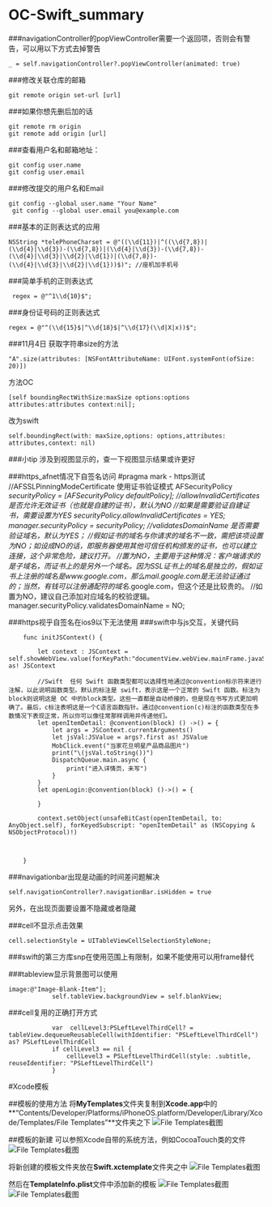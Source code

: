 # OC-Swift_summary
###navigationController的popViewController需要一个返回项，否则会有警告，可以用以下方式去掉警告
```
_ = self.navigationController?.popViewController(animated: true)
```
###修改关联仓库的邮箱
```
git remote origin set-url [url]
```
###如果你想先删后加的话
```
git remote rm origin
git remote add origin [url]
```
###查看用户名和邮箱地址：
```
git config user.name
git config user.email
```
###修改提交的用户名和Email
```
git config --global user.name "Your Name"  
 git config --global user.email you@example.com
```

###基本的正则表达式的应用
```
NSString *telePhoneCharset = @"((\\d{11})|^((\\d{7,8})|(\\d{4}|\\d{3})-(\\d{7,8})|(\\d{4}|\\d{3})-(\\d{7,8})-(\\d{4}|\\d{3}|\\d{2}|\\d{1})|(\\d{7,8})-(\\d{4}|\\d{3}|\\d{2}|\\d{1}))$)"; //座机加手机号
```
###简单手机的正则表达式
```
 regex = @"^1\\d{10}$";
```
###身份证号码的正则表达式
```
regex = @"^(\\d{15}$|^\\d{18}$|^\\d{17}(\\d|X|x))$";
```
###11月4日
获取字符串size的方法
```
"A".size(attributes: [NSFontAttributeName: UIFont.systemFont(ofSize: 20)])
```
方法OC
```
[self boundingRectWithSize:maxSize options:options attributes:attributes context:nil];
```

改为swift
```
self.boundingRect(with: maxSize,options: options,attributes: attributes,context: nil)
```
###小tip
涉及到视图显示的，查一下视图显示结果或许更好

###https_afnet情况下自签名访问
#pragma mark - https测试
    //AFSSLPinningModeCertificate 使用证书验证模式
    AFSecurityPolicy *securityPolicy = [AFSecurityPolicy defaultPolicy];
    //allowInvalidCertificates 是否允许无效证书（也就是自建的证书），默认为NO
    //如果是需要验证自建证书，需要设置为YES
    securityPolicy.allowInvalidCertificates = YES;
    manager.securityPolicy = securityPolicy;
    //validatesDomainName 是否需要验证域名，默认为YES；
    //假如证书的域名与你请求的域名不一致，需把该项设置为NO；如设成NO的话，即服务器使用其他可信任机构颁发的证书，也可以建立连接，这个非常危险，建议打开。
    //置为NO，主要用于这种情况：客户端请求的是子域名，而证书上的是另外一个域名。因为SSL证书上的域名是独立的，假如证书上注册的域名是www.google.com，那么mail.google.com是无法验证通过的；当然，有钱可以注册通配符的域名*.google.com，但这个还是比较贵的。
    //如置为NO，建议自己添加对应域名的校验逻辑。
    manager.securityPolicy.validatesDomainName = NO;
    
###https视乎自签名在ios9以下无法使用
###swift中与js交互，关键代码
```
    func initJSContext() {
        
        let context : JSContext = self.showWebView.value(forKeyPath:"documentView.webView.mainFrame.javaScriptContext") as! JSContext
        
        //Swift  任何 Swift 函数类型都可以选择性地通过@convention标示符来进行注解，以此说明函数类型。默认的标注是 swift，表示这是一个正常的 Swift 函数。标注为block则说明这是 OC 中的block类型。这些一直都是自动桥接的，但是现在书写方式更加明确了。最后，c标注表明这是一个C语言函数指针。通过@convention(c)标注的函数类型在多数情况下表现正常，所以你可以像往常那样调用并传递他们。
        let openItemDetail: @convention(block) () ->() = {
            let args = JSContext.currentArguments()
            let jsVal:JSValue = args?.first as! JSValue
            MobClick.event("当家花旦明星产品商品图片")
            print("\(jsVal.toString())")
            DispatchQueue.main.async {
                print("进入详情页，未写")
            }
        }
        let openLogin:@convention(block) ()->() = {
            
        }
        
        context.setObject(unsafeBitCast(openItemDetail, to: AnyObject.self), forKeyedSubscript: "openItemDetail" as (NSCopying & NSObjectProtocol)!)


        
    }
```
 
 
###navigationbar出现是动画的时间差问题解决
```
self.navigationController?.navigationBar.isHidden = true
```
另外，在出现页面要设置不隐藏或者隐藏

###cell不显示点击效果
```
cell.selectionStyle = UITableViewCellSelectionStyleNone;
```
###swift的第三方库snp在使用范围上有限制，如果不能使用可以用frame替代

###tableview显示背景图可以使用
```
image:@"Image-Blank-Item"];
            self.tableView.backgroundView = self.blankView;
```

###cell复用的正确打开方式
```
            var  cellLevel3:PSLeftLevelThirdCell? = tableView.dequeueReusableCell(withIdentifier: "PSLeftLevelThirdCell") as? PSLeftLevelThirdCell
            if cellLevel3 == nil {
                cellLevel3 = PSLeftLevelThirdCell(style: .subtitle, reuseIdentifier: "PSLeftLevelThirdCell")
            }
```

#Xcode模板

##模板的使用方法
将**MyTemplates**文件夹复制到**Xcode.app**中的**“Contents/Developer/Platforms/iPhoneOS.platform/Developer/Library/Xcode/Templates/File Templates”**文件夹之下
![File Templates截图](Resource/截图1.png)

##模板的新建
可以参照Xcode自带的系统方法，例如CocoaTouch类的文件
![File Templates截图](Resource/截图2.png)

将新创建的模板文件夹放在**Swift.xctemplate**文件夹之中
![File Templates截图](Resource/截图3.png)

然后在**TemplateInfo.plist**文件中添加新的模板
![File Templates截图](Resource/截图4.png)
![File Templates截图](Resource/截图5.png)